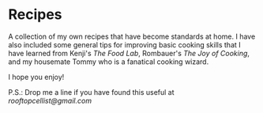 # Recipes
A collection of my own recipes that have become standards at home.  I have also included some general tips for improving basic cooking skills that I have learned from Kenji's _The Food Lab_, Rombauer's _The Joy of Cooking_, and my housemate Tommy who is a fanatical cooking wizard.  

I hope you enjoy!

P.S.: Drop me a line if you have found this useful at _rooftopcellist@gmail.com_  
